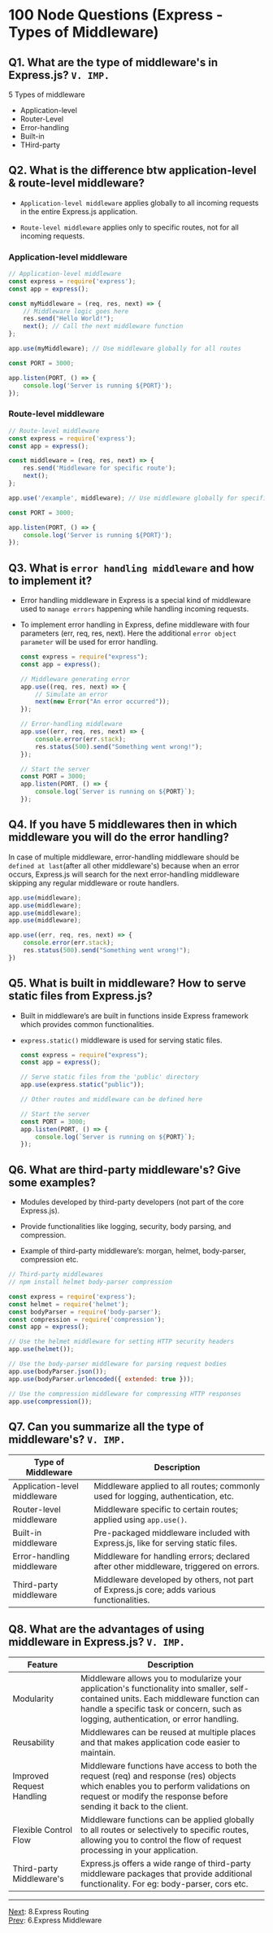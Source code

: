 # 100 Node Questions (Express - Types of Middleware)

## Q1. What are the type of middleware's in Express.js? `V. IMP.`

5 Types of middleware

* Application-level 
* Router-Level
* Error-handling
* Built-in
* THird-party

## Q2. What is the difference btw application-level & route-level middleware?

* `Application-level middleware` applies globally to all incoming requests in the entire Express.js application.

* `Route-level middleware` applies only to specific routes, not for all incoming requests.

### Application-level middleware

```javascript
// Application-level middleware
const express = require('express');
const app = express();

const myMiddleware = (req, res, next) => {
    // Middleware logic goes here
    res.send("Hello World!");
    next(); // Call the next middleware function
};

app.use(myMiddleware); // Use middleware globally for all routes

const PORT = 3000;

app.listen(PORT, () => {
    console.log('Server is running ${PORT}');
});
```

### Route-level middleware

```javascript
// Route-level middleware
const express = require('express');
const app = express();

const middleware = (req, res, next) => {
    res.send('Middleware for specific route');
    next();
};

app.use('/example', middleware); // Use middleware globally for specific routes

const PORT = 3000;

app.listen(PORT, () => {
    console.log('Server is running ${PORT}');
});
```

## Q3. What is `error handling middleware` and how to implement it?

* Error handling middleware in Express is a special kind of middleware used to `manage errors` happening while handling incoming requests.

* To implement error handling in Express, define middleware with four parameters (err, req, res, next). Here the additional `error object parameter` will be used for error handling.

    ```javascript
    const express = require("express");
    const app = express();

    // Middleware generating error
    app.use((req, res, next) => {
        // Simulate an error
        next(new Error("An error occurred"));
    });

    // Error-handling middleware
    app.use((err, req, res, next) => {
        console.error(err.stack);
        res.status(500).send("Something went wrong!");
    });

    // Start the server
    const PORT = 3000;
    app.listen(PORT, () => {
        console.log(`Server is running on ${PORT}`);
    });
    ```

## Q4. If you have 5 middlewares then in which middleware you will do the error handling?

In case of multiple middleware, error-handling middleware should be `defined at last`(after all other middleware's) because when an error occurs, Express.js will search for the next error-handling middleware skipping any regular middleware or route handlers.

```javascript
app.use(middleware);
app.use(middleware);
app.use(middleware);
app.use(middleware);

app.use((err, req, res, next) => {
    console.error(err.stack);
    res.status(500).send("Something went wrong!");
})
```

## Q5. What is built in middleware? How to serve static files from Express.js?

* Built in middleware’s are built in functions inside Express framework which provides common functionalities.

* `express.static()` middleware is used for serving static files.

    ```javascript
    const express = require("express");
    const app = express();

    // Serve static files from the 'public' directory
    app.use(express.static("public"));

    // Other routes and middleware can be defined here

    // Start the server
    const PORT = 3000;
    app.listen(PORT, () => {
        console.log(`Server is running on ${PORT}`);
    });
    ```

## Q6. What are third-party middleware's? Give some examples?

* Modules developed by third-party developers (not part of the core Express.js).

* Provide functionalities like logging, security, body parsing, and compression.

* Example of third-party middleware’s: morgan, helmet, body-parser, compression etc.

```javascript
// Third-party middlewares
// npm install helmet body-parser compression

const express = require('express');
const helmet = require('helmet');
const bodyParser = require('body-parser');
const compression = require('compression');
const app = express();

// Use the helmet middleware for setting HTTP security headers
app.use(helmet());

// Use the body-parser middleware for parsing request bodies
app.use(bodyParser.json());
app.use(bodyParser.urlencoded({ extended: true }));

// Use the compression middleware for compressing HTTP responses
app.use(compression());
```

## Q7. Can you summarize all the type of middleware's? `V. IMP.`

| Type of Middleware | Description |
|---|---|
| Application-level middleware | Middleware applied to all routes; commonly used for logging, authentication, etc. |
| Router-level middleware | Middleware specific to certain routes; applied using `app.use()`. |
| Built-in middleware | Pre-packaged middleware included with Express.js, like for serving static files. |
| Error-handling middleware | Middleware for handling errors; declared after other middleware, triggered on errors. |
| Third-party middleware | Middleware developed by others, not part of Express.js core; adds various functionalities. |

## Q8. What are the advantages of using middleware in Express.js? `V. IMP.`

| Feature | Description |
|---|---|
| Modularity | Middleware allows you to modularize your application's functionality into smaller, self-contained units. Each middleware function can handle a specific task or concern, such as logging, authentication, or error handling. |
| Reusability | Middlewares can be reused at multiple places and that makes application code easier to maintain. |
| Improved Request Handling | Middleware functions have access to both the request (req) and response (res) objects which enables you to perform validations on request or modify the response before sending it back to the client. |
| Flexible Control Flow | Middleware functions can be applied globally to all routes or selectively to specific routes, allowing you to control the flow of request processing in your application. |
| Third-party Middleware's | Express.js offers a wide range of third-party middleware packages that provide additional functionality. For eg: body-parser, cors etc. |

<hr>

[Next](8.Express_Routing1.md): 8.Express Routing <br>
[Prev](6.Express_Middleware.md): 6.Express Middleware

<!---
Adarsh 
31th July 2024
02:20 PM
(22:23)
--->